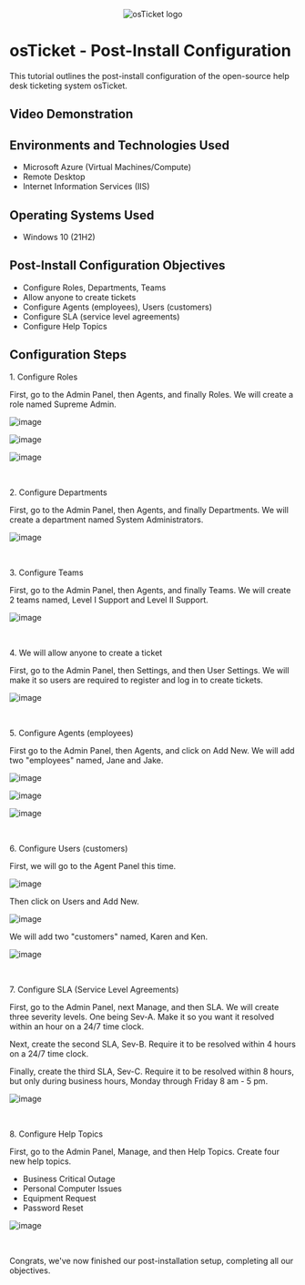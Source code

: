 <p align="center">
<img src="https://i.imgur.com/Clzj7Xs.png" alt="osTicket logo"/>
</p>

<h1>osTicket - Post-Install Configuration</h1>
This tutorial outlines the post-install configuration of the open-source help desk ticketing system osTicket.<br />


<h2>Video Demonstration</h2>

<h2>Environments and Technologies Used</h2>

- Microsoft Azure (Virtual Machines/Compute)
- Remote Desktop
- Internet Information Services (IIS)

<h2>Operating Systems Used </h2>

- Windows 10</b> (21H2)

<h2>Post-Install Configuration Objectives</h2>

- Configure Roles, Departments, Teams
- Allow anyone to create tickets
- Configure Agents (employees), Users (customers)
- Configure SLA (service level agreements)
- Configure Help Topics

<h2>Configuration Steps</h2>

<p>
1. Configure Roles

  First, go to the Admin Panel, then Agents, and finally Roles. We will create a role named Supreme Admin.
  
</p>
<p>

![image](https://github.com/n8som/post-install-config/assets/110139109/0d363112-6627-4eaa-b932-813d2c9013f2)

![image](https://github.com/n8som/post-install-config/assets/110139109/5698cd03-0526-4064-bd54-56895ad5d501)

![image](https://github.com/n8som/post-install-config/assets/110139109/b6923062-7d55-42ad-9598-b493bd624f93)

</p>
<br />

<p>
2. Configure Departments

  First, go to the Admin Panel, then Agents, and finally Departments. We will create a department named System Administrators.
  
</p>
<p>

![image](https://github.com/n8som/post-install-config/assets/110139109/3ad713c7-aee7-42e3-84f2-e4b2cc83d319)

</p>
<br />

<p>
3. Configure Teams

  First, go to the Admin Panel, then Agents, and finally Teams. We will create 2 teams named, Level I Support and Level II Support.
  
</p>
<p>

![image](https://github.com/n8som/post-install-config/assets/110139109/94808e0c-f2a3-42f6-ae05-23b277d07228)

</p>
<br />

<p>
4. We will allow anyone to create a ticket

  First, go to the Admin Panel, then Settings, and then User Settings. We will make it so users are required to register and log in to create tickets.
  
</p>
<p>

![image](https://github.com/n8som/post-install-config/assets/110139109/c0025313-4d2f-48a5-9443-315dd24af1e4)

</p>
<br />

<p>
5. Configure Agents (employees)

  First go to the Admin Panel, then Agents, and click on Add New. We will add two "employees" named, Jane and Jake.

  ![image](https://github.com/n8som/post-install-config/assets/110139109/7bde5291-aba2-46af-9d77-b6bc58c645f2)

  ![image](https://github.com/n8som/post-install-config/assets/110139109/21e09089-27a4-44b1-aeae-6be2289c3486)

  ![image](https://github.com/n8som/post-install-config/assets/110139109/bfb4c589-dbfd-41aa-a576-0a5e98ae3305)
  
</p>
<br />

<p>
6. Configure Users (customers)

  First, we will go to the Agent Panel this time.

  ![image](https://github.com/n8som/post-install-config/assets/110139109/7a00bcd9-e322-4dd5-8e11-f651fcc171b7)

  Then click on Users and Add New.

  ![image](https://github.com/n8som/post-install-config/assets/110139109/6b5a8944-8fd0-4c51-a566-a7e85bf65fda)

  We will add two "customers" named, Karen and Ken.

  ![image](https://github.com/n8som/post-install-config/assets/110139109/3c6fefd6-e9e3-4b5e-9f0e-440d82cf6433)

</p>
<br />

<p>
7. Configure SLA (Service Level Agreements)

  First, go to the Admin Panel, next Manage, and then SLA. We will create three severity levels. One being Sev-A. Make it so you want it resolved within an hour on a 24/7 time clock. 

  Next, create the second SLA, Sev-B. Require it to be resolved within 4 hours on a 24/7 time clock.

  Finally, create the third SLA, Sev-C. Require it to be resolved within 8 hours, but only during business hours, Monday through Friday 8 am - 5 pm.
  
</p>
<p>

![image](https://github.com/n8som/post-install-config/assets/110139109/fa013411-fae7-416b-8c77-b4936d4dcee9)

</p>
<br />

<p>
8. Configure Help Topics

  First, go to the Admin Panel, Manage, and then Help Topics. Create four new help topics.
  
  - Business Critical Outage
  - Personal Computer Issues
  - Equipment Request
  - Password Reset
    
</p>
<p>

![image](https://github.com/n8som/post-install-config/assets/110139109/fd30aaab-47fb-4b26-94ed-f2172d23777a)

</p>
<br />

<p>
Congrats, we've now finished our post-installation setup, completing all our objectives.
</p>
<br />
